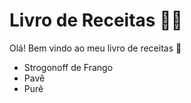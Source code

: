 # Livro de Receitas  :man_cook:

Olá! Bem vindo ao meu livro de receitas :wave:

- Strogonoff de Frango
- Pavê
- Purê
